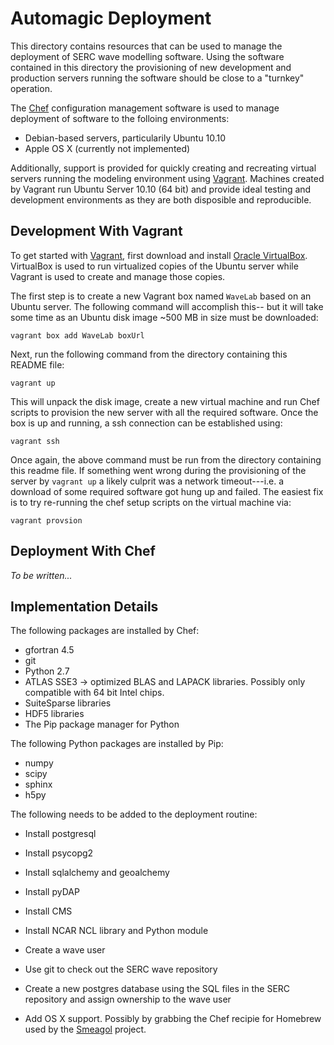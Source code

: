 Automagic Deployment
====================

This directory contains resources that can be used to manage the deployment of
SERC wave modelling software.  Using the software contained in this directory
the provisioning of new development and production servers running the software
should be close to a "turnkey" operation.

The [Chef][chef] configuration management software is used to manage deployment
of software to the folloing environments:

- Debian-based servers, particularily Ubuntu 10.10
- Apple OS X (currently not implemented)

Additionally, support is provided for quickly creating and recreating virtual
servers running the modeling environment using [Vagrant][vagrant].  Machines
created by Vagrant run Ubuntu Server 10.10 (64 bit) and provide ideal testing
and development environments as they are both disposible and reproducible.


Development With Vagrant
------------------------

To get started with [Vagrant][vagrant], first download and install [Oracle
VirtualBox][vbox].  VirtualBox is used to run virtualized copies of the Ubuntu
server while Vagrant is used to create and manage those copies.

The first step is to create a new Vagrant box named `WaveLab` based on an Ubuntu
server.  The following command will accomplish this-- but it will take some time
as an Ubuntu disk image ~500 MB in size must be downloaded:

    vagrant box add WaveLab boxUrl 

Next, run the following command from the directory containing this README file:

    vagrant up

This will unpack the disk image, create a new virtual machine and run Chef
scripts to provision the new server with all the required software.  Once the
box is up and running, a ssh connection can be established using:

    vagrant ssh

Once again, the above command must be run from the directory containing this
readme file.  If something went wrong during the provisioning of the server by
`vagrant up` a likely culprit was a network timeout---i.e. a download of some
required software got hung up and failed.  The easiest fix is to try re-running
the chef setup scripts on the virtual machine via:

    vagrant provsion


Deployment With Chef
--------------------

*To be written...*


Implementation Details
----------------------

The following packages are installed by Chef:

- gfortran 4.5
- git
- Python 2.7
- ATLAS SSE3 -> optimized BLAS and LAPACK libraries.  Possibly only compatible
  with 64 bit Intel chips.
- SuiteSparse libraries
- HDF5 libraries
- The Pip package manager for Python

The following Python packages are installed by Pip:

- numpy
- scipy
- sphinx
- h5py

The following needs to be added to the deployment routine:

- Install postgresql
- Install psycopg2
- Install sqlalchemy and geoalchemy
- Install pyDAP
- Install CMS
- Install NCAR NCL library and Python module
- Create a wave user
- Use git to check out the SERC wave repository
- Create a new postgres database using the SQL files in the SERC repository and
  assign ownership to the wave user
- Add OS X support.  Possibly by grabbing the Chef recipie for Homebrew used by
  the [Smeagol][smeagol] project.


  [chef]: http://opscode.com/chef
  [vagrant]: http://vagrantup.com
  [vbox]: http://www.virtualbox.org
  [smeagol]: https://github.com/atmos/smeagol
